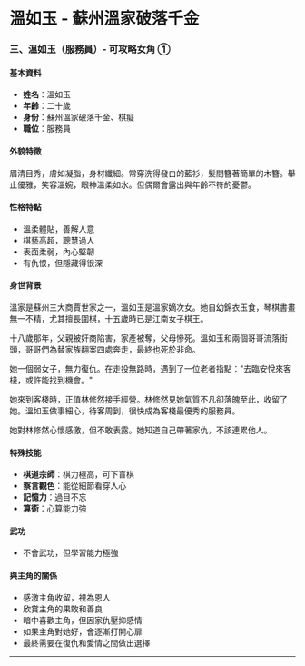 # 溫如玉 - 蘇州溫家破落千金
### 三、溫如玉（服務員）- 可攻略女角 ①

#### 基本資料
- **姓名**：溫如玉
- **年齡**：二十歲
- **身份**：蘇州溫家破落千金、棋癡
- **職位**：服務員

#### 外貌特徵
眉清目秀，膚如凝脂，身材纖細。常穿洗得發白的藍衫，髮間簪著簡單的木簪。舉止優雅，笑容溫婉，眼神溫柔如水。但偶爾會露出與年齡不符的憂鬱。

#### 性格特點
- 溫柔體貼，善解人意
- 棋藝高超，聰慧過人
- 表面柔弱，內心堅韌
- 有仇恨，但隱藏得很深

#### 身世背景
溫家是蘇州三大商賈世家之一，溫如玉是溫家嫡次女。她自幼錦衣玉食，琴棋書畫無一不精，尤其擅長圍棋，十五歲時已是江南女子棋王。

十八歲那年，父親被奸商陷害，家產被奪，父母慘死。溫如玉和兩個哥哥流落街頭，哥哥們為替家族翻案四處奔走，最終也死於非命。

她一個弱女子，無力復仇。在走投無路時，遇到了一位老者指點："去臨安悅來客棧，或許能找到機會。"

她來到客棧時，正值林修然接手經營。林修然見她氣質不凡卻落魄至此，收留了她。溫如玉做事細心，待客周到，很快成為客棧最優秀的服務員。

她對林修然心懷感激，但不敢表露。她知道自己帶著家仇，不該連累他人。

#### 特殊技能
- **棋道宗師**：棋力極高，可下盲棋
- **察言觀色**：能從細節看穿人心
- **記憶力**：過目不忘
- **算術**：心算能力強

#### 武功
- 不會武功，但學習能力極強

#### 與主角的關係
- 感激主角收留，視為恩人
- 欣賞主角的果敢和善良
- 暗中喜歡主角，但因家仇壓抑感情
- 如果主角對她好，會逐漸打開心扉
- 最終需要在復仇和愛情之間做出選擇

---

